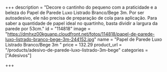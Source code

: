 +++
description = "Decore o cantinho do pequeno com a praticidade e a beleza do Papel de Parede Luxo Listrado Branco/Bege 3m. Por ser autoadesivo, ele não precisa de preparação de cola para aplicação. Para saber a quantidade de papel ideal no quartinho, basta dividir a largura da parede por 53cm."
id = "114818"
image = "https://dmhxz00kguanp.cloudfront.net/fotos/114818/papel-de-parede-luxo-listrado-branco-bege-3m-244152.jpg"
name = "Papel de Parede Luxo Listrado Branco/Bege 3m "
price = 132.29
product_url = "/products/adesivo-de-parede-luxo-listrado-3m-bege"
categories = ["Adesivos"]

+++

